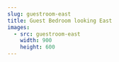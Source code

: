 ```yaml
---
slug: guestroom-east
title: Guest Bedroom looking East
images:
  - src: guestroom-east
    width: 900
    height: 600
---
```

